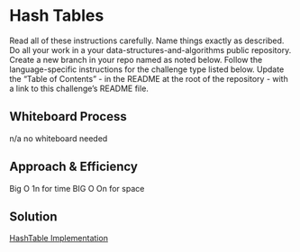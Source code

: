 # Hash Tables

Read all of these instructions carefully.
Name things exactly as described.
Do all your work in a your data-structures-and-algorithms public repository.
Create a new branch in your repo named as noted below.
Follow the language-specific instructions for the challenge type listed below.
Update the “Table of Contents” - in the README at the root of the repository - with a link to this challenge’s README file.

## Whiteboard Process
n/a no whiteboard needed

## Approach & Efficiency


Big O 1n for time
BIG O On for space


## Solution

[HashTable Implementation](https://github.com/houseofpython/data-structures-and-algorithms/blob/main/python/data_structures/hashtable.py)
